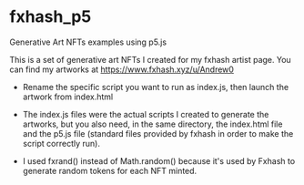 # fxhash_p5
Generative Art NFTs examples using p5.js

This is a set of generative art NFTs I created for my fxhash artist page.
You can find my artworks at https://www.fxhash.xyz/u/Andrew0

- Rename the specific script you want to run as index.js, then launch the artwork from index.html

- The index.js files were the actual scripts I created to generate the artworks, but you also need, in the same directory, the index.html file and the p5.js file (standard files provided by fxhash in order to make the script correctly run). 

- I used fxrand() instead of Math.random() because it's used by Fxhash to generate random tokens for each NFT minted.
